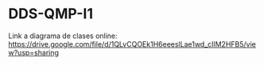 # DDS-QMP-I1

Link a diagrama de clases online: https://drive.google.com/file/d/1QLvCQOEk1H6eeeslLae1wd_cIlM2HFB5/view?usp=sharing
